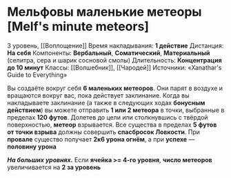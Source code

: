# Мельфовы маленькие метеоры [Melf's minute meteors]
3 уровень, [[Воплощение]]
Время накладывания: **1 действие**
Дистанция: **На себя**
Компоненты: **Вербальный**, **Соматический**, **Материальный** (селитра, сера и шарик сосновой смолы)
Длительность: **Концентрация до 10 минут**
Классы: [[Волшебник]], [[Чародей]]
Источники: «Xanathar's Guide to Everything»

Вы создаёте вокруг себя **6 маленьких метеоров**. Они парят в воздухе и вращаются вокруг вас, пока действует заклинание. Когда вы накладываете заклинание (а также в следующих ходах **бонусным действием**) вы можете отправить **1 или 2 метеора** в точки, выбранные в пределах **120 футов**. Долетев до цели или столкнувшись с твёрдой поверхностью, **метеор** взрывается. Все существа в пределах **5 футов от точки взрыва** должны совершить **спасбросок Ловкости**. При **провале** существо получает **2к6 урона огнём**, а при **успехе** — **половину урона**

**_На больших уровнях._** Если **ячейка >= 4-го уровня**, **число метеоров** увеличивается на **2 за уровень**